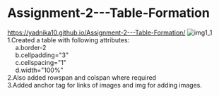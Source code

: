 # Assignment-2---Table-Formation
https://yadnika10.github.io/Assignment-2---Table-Formation/
![img1_1](https://github.com/yadnika10/Assignment-2---Table-Formation/assets/122971264/533fb6d1-eeb9-4b65-aed4-b8d3b0b83469)
1.Created a table with following attributes:<br>
    &emsp; a.border-2 <br>
    &emsp; b.cellpadding="3" <br>
    &emsp; c.cellspacing="1" <br>
    &emsp; d.width="100%" <br>
2.Also added rowspan and colspan where required<br>
3.Added anchor tag for links of images and img for adding images.
